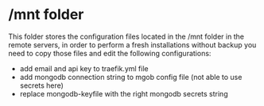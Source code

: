 # /mnt folder

This folder stores the configuration files located in the /mnt folder in the remote servers, in order to perform a fresh installations without backup you need to copy those files and edit the following configurations:

- add email and api key to traefik.yml file
- add mongodb connection string to mgob config file (not able to use secrets here)
- replace mongodb-keyfile with the right mongodb secrets string
